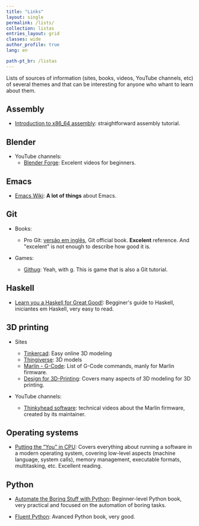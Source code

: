 ```yaml
---
title: "Links"
layout: single
permalink: /lists/
collection: listas
entries_layout: grid
classes: wide
author_profile: true
lang: en

path-pt_br: /listas
---
```


Lists of sources of information (sites, books, videos, YouTube channels, etc) of
several themes and that can be interesting for anyone who whant to learn about
them.

## Assembly
- [Introduction to x86_64 assembly](https://gitlab.com/luamfb/intro_x86-64/-/tree/master): 
straightforward assembly tutorial.

## Blender
- YouTube channels:
  - [Blender Forge](https://www.youtube.com/watch?v=sjcpPOioHUk&list=PLeuPK3OugzJpzIkHMAKXsyHMeVsM7KSg2):
  Excelent videos for beginners.

## Emacs
- [Emacs Wiki](https://www.emacswiki.org/): **A lot of things** about Emacs.

## Git

- Books:
  - Pro Git: [versão em inglês](https://git-scm.com/book/en/v2),
  Git official book. **Excelent** reference. And "excelent" is not enough to describe how good it is.

- Games:
  - [Githug](https://github.com/Gazler/githug): Yeah, with g. This is game that
    is also a Git tutorial.

## Haskell

- [Learn you a Haskell for Great Good!](http://learnyouahaskell.com/):
  Begginer's guide to Haskell, iniciantes em Haskell, very easy to read.

## 3D printing

- Sites
  - [Tinkercad](https://www.tinkercad.com): Easy online 3D modeling
  - [Thingiverse](https://www.thingiverse.com/): 3D models
  - [Marlin - G-Code](https://marlinfw.org/docs/gcode/G000-G001.html): List of
    G-Code commands, manly for Marlin firmware.
  - [Design for 3D-Printing](https://blog.rahix.de/design-for-3d-printing/):
    Covers many aspects of 3D modeling for 3D printing. 

- YouTube channels:
  - [Thinkyhead software](https://www.youtube.com/channel/UCXIq_IbBktwW5aHVAo0ODOw):
    technical videos about the Marlin firmware, created by its maintainer.

## Operating systems
  - [Putting the “You” in CPU](https://cpu.land/): Covers everything about
    running a software in a modern operating system, covering low-level aspects
    (machine language, system calls), memory management, executable formats,
    multitasking, etc. Excellent reading.

## Python
- [Automate the Boring Stuff with Python](https://automatetheboringstuff.com/):
  Beginner-level Python book, very practical and focused on the automation of
  boring tasks. 

- [Fluent Python](https://www.oreilly.com/library/view/fluent-python-2nd/9781492056348/):
  Avanced Python book, very good.

